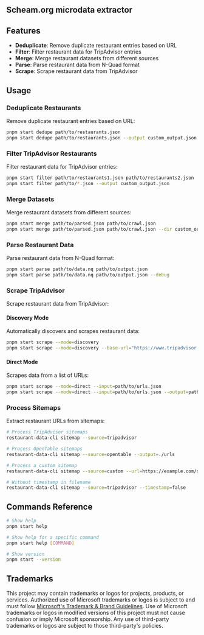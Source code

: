 ## Scheam.org microdata extractor

## Features

- **Deduplicate**: Remove duplicate restaurant entries based on URL
- **Filter**: Filter restaurant data for TripAdvisor entries
- **Merge**: Merge restaurant datasets from different sources
- **Parse**: Parse restaurant data from N-Quad format
- **Scrape**: Scrape restaurant data from TripAdvisor

## Usage

### Deduplicate Restaurants

Remove duplicate restaurant entries based on URL:

```bash
pnpm start dedupe path/to/restaurants.json
pnpm start dedupe path/to/restaurants.json --output custom_output.json
```

### Filter TripAdvisor Restaurants

Filter restaurant data for TripAdvisor entries:

```bash
pnpm start filter path/to/restaurants1.json path/to/restaurants2.json
pnpm start filter path/to/*.json --output custom_output.json
```

### Merge Datasets

Merge restaurant datasets from different sources:

```bash
pnpm start merge path/to/parsed.json path/to/crawl.json
pnpm start merge path/to/parsed.json path/to/crawl.json --dir custom_output_dir
```

### Parse Restaurant Data

Parse restaurant data from N-Quad format:

```bash
pnpm start parse path/to/data.nq path/to/output.json
pnpm start parse path/to/data.nq path/to/output.json --debug
```

### Scrape TripAdvisor

Scrape restaurant data from TripAdvisor:

#### Discovery Mode

Automatically discovers and scrapes restaurant data:

```bash
pnpm start scrape --mode=discovery
pnpm start scrape --mode=discovery --base-url="https://www.tripadvisor.com/Restaurants-g60878-Seattle_Washington.html" --pages=5
```

#### Direct Mode

Scrapes data from a list of URLs:

```bash
pnpm start scrape --mode=direct --input=path/to/urls.json
pnpm start scrape --mode=direct --input=path/to/urls.json --output=path/to/results.json
```

### Process Sitemaps

Extract restaurant URLs from sitemaps:

```bash
# Process TripAdvisor sitemaps
restaurant-data-cli sitemap --source=tripadvisor

# Process OpenTable sitemaps
restaurant-data-cli sitemap --source=opentable --output=./urls

# Process a custom sitemap
restaurant-data-cli sitemap --source=custom --url=https://example.com/sitemap.xml

# Without timestamp in filename
restaurant-data-cli sitemap --source=tripadvisor --timestamp=false
```

## Commands Reference

```bash
# Show help
pnpm start help

# Show help for a specific command
pnpm start help [COMMAND]

# Show version
pnpm start --version
```

## Trademarks

This project may contain trademarks or logos for projects, products, or services. Authorized use of Microsoft
trademarks or logos is subject to and must follow
[Microsoft's Trademark & Brand Guidelines](https://www.microsoft.com/en-us/legal/intellectualproperty/trademarks/usage/general).
Use of Microsoft trademarks or logos in modified versions of this project must not cause confusion or imply Microsoft sponsorship.
Any use of third-party trademarks or logos are subject to those third-party's policies.
